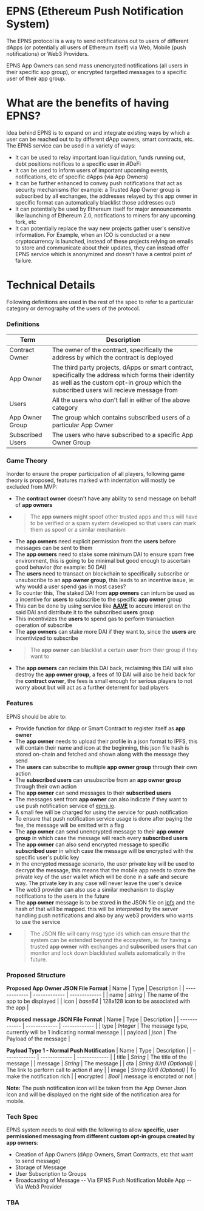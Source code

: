 # EPNS (Ethereum Push Notification System)
The EPNS protocol is a way to send notifications out to users of different dApps (or potentially all users of Ethereum itself) via Web, Mobile (push notifications) or Web3 Providers.

EPNS App Owners can send mass unencrypted notifications (all users in their specific app group), or encrypted targetted messages to a specific user of their app group.

# What are the benefits of having EPNS?
Idea behind EPNS is to expand on and integrate existing ways by which a user can be reached out to by different dApp owners, smart contracts, etc. The EPNS service can be used in a variety of ways:

- It can be used to relay important loan liquidation, funds running out, debt positions notifices to a specific user in #DeFi
- It can be used to inform users of important upcoming events, notifications, etc of specific dApps (via App Owners)
- It can be further enhanced to convey push notifications that act as security mechanisms (for example: a Trusted App Owner group is subscribed by all exchanges, the addresses relayed by this app owner in specific format can automatically blacklist those addresses out)
- It can potentially be used by Ethereum itself for major announcements like launching of Ethereum 2.0, notifications to miners for any upcoming fork, etc
- It can potentially replace the way new projects gather user's sensitive information. For Example, when an ICO is conducted or a new cryptocurrency is launched, instead of these projects relying on emails to store and communicate about their updates, they can instead offer EPNS service which is anonymized and doesn't have a central point of failure.

# Technical Details
Following definitions are used in the rest of the spec to refer to a particular category or demography of the users of the protocol.

### Definitions
| Term  | Description |
| ------------- | ------------- |
| Contract Owner  | The owner of the contract, specifically the address by which the contract is deployed |
| App Owner | The third party projects, dApps or smart contract, specifically the address which forms their identity as well as the custom opt-in group which the subscribed users will recieve message from |
| Users | All the users who don't fall in either of the above category |
| App Owner Group | The group which contains subscribed users of a particular App Owner |
| Subscribed Users | The users who have subscribed to a specific App Owner Group |

### Game Theory
Inorder to ensure the proper participation of all players, following game theory is proposed, features marked with indentation will mostly be excluded from MVP:
- The **contract owner** doesn't have any ability to send message on behalf of **app owners**
- > The **app owners** might spoof other trusted apps and thus will have to be verified or a spam system developed so that users can mark them as spoof or a similar mechanism
- The **app owners** need explicit permission from the **users** before messages can be sent to them
- The **app owners** need to stake some minimum DAI to ensure spam free environment, this is going to be minimal but good enough to ascertain good behavior (for example: 50 DAI)
- The **users** need to transact on blockchain to specifically subscribe or unsubscribe to an **app owner group**, this leads to an incentive issue, ie: why would a user spend gas in most cases?
- To counter this, The staked DAI from **app owners** can inturn be used as a incentive for **users** to subscribe to the specific **app owner** group
- This can be done by using service like [**AAVE**](https://app.aave.com/deposit/DAI) to accure interest on the said DAI and distribute it to the subscribed **users** group
- This incentivizes the **users** to spend gas to perform transaction operation of subscribe
- The **app owners** can stake more DAI if they want to, since the **users** are incentivized to subscribe
- > The **app owner** can blacklist a certain **user** from their group if they want to
- The **app owners** can reclaim this DAI back, reclaiming this DAI will also destroy the **app owner group**, a fees of 10 DAI will also be held back for the **contract owner**, the fees is small enough for serious players to not worry about but will act as a further deterrent for bad players

### Features
EPNS should be able to:
- Provide function for dApp or Smart Contract to register itself as **app owner**
- The **app owner** needs to upload their profile in a json format to IPFS, this will contain their name and icon at the beginning, this json file hash is stored on-chain and fetched and shown along with the message they send
- The **users** can subscribe to multiple **app owner group** through their own action
- The **subscribed users** can unsubscribe from an **app owner group** through their own action
- The **app owner** can send messages to their **subscribed users**
- The messages sent from **app owner** can also indicate if they want to use push notification service of [epns.io](https://epns.io).
- A small fee will be charged for using the service for push notification
- To ensure that push notification service usage is done after paying the fee, the message will be emitted with a flag
- The **app owner** can send unencrypted message to their **app owner group** in which case the message will reach every **subscribed users**
- The **app owner** can also send encrypted message to specific **subscribed user** in which case the message will be encrypted with the specific user's public key
- In the encrypted message scenario, the user private key will be used to decrypt the message, this means that the mobile app needs to store the private key of the user wallet which will be done in a safe and secure way. The private key in any case will never leave the user's device
- The web3 provider can also use a similar mechanism to display notifications to the users in the future
- The **app owner** message is to be stored in the JSON file on [ipfs](https://ipfs.io/) and the hash of that will be mapped. this will be interpreted by the server handling push notifications and also by any web3 providers who wants to use the service
- > The JSON file will carry msg type ids which can ensure that the system can be extended beyond the ecosystem, ie: for having a trusted **app owner** with exchanges and **subscribed users** that can monitor and lock down blacklisted wallets automatically in the future.

### Proposed Structure
**Proposed App Owner JSON File Format**
| Name  | Type | Description |
| ------------- | ------------- | ------------- |
| name | *string* | The name of the app to be displayed |
| icon | *base64* | 128x128 icon to be associated with the app |

**Proposed message JSON File Format**
| Name  | Type | Description |
| ------------- | ------------- | ------------- |
| type | *Integer* | The message type, currently will be 1 indicating normal message |
| payload | *json* | The Payload of the message |

**Payload Type 1 - Normal Push Notification**
| Name  | Type | Description |
| ------------- | ------------- | ------------- |
| title | *String* | The title of the message |
| message | *String* | The message |
| cta | *String (Url) (Optional)* | The link to perform call to action if any |
| image | *String (Url) (Optional)* | To make the notification rich |
| encrypted | *Bool* | message is encrpted or not |

**Note:** The push notification icon will be taken from the App Owner Json Icon and will be displayed on the right side of the notification area for mobile.

### Tech Spec
EPNS system needs to deal with the following to allow **specific, user permissioned messaging from different custom opt-in groups created by app owners**:

- Creation of App Owners (dApp Owners, Smart Contracts, etc that want to send message)
- Storage of Message
- User Subscription to Groups
- Broadcasting of Message
-- Via EPNS Push Notification Mobile App
-- Via Web3 Provider

### TBA
